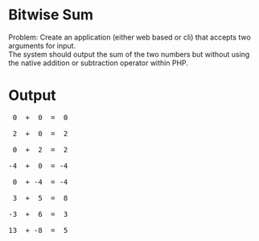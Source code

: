 Bitwise Sum
===========
Problem: Create an application (either web based or cli) that accepts two arguments for input.  
The system should output the sum of the two numbers but without using the native addition or 
subtraction operator within PHP.

Output
======
<pre>
 0  +  0  =  0<br>
 2  +  0  =  2<br>
 0  +  2  =  2<br>
-4  +  0  = -4<br>
 0  + -4  = -4<br>
 3  +  5  =  8<br>
-3  +  6  =  3<br>
13  + -8  =  5<br>
</pre>

